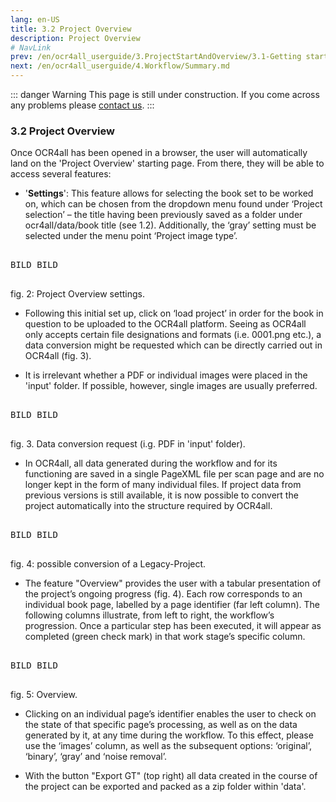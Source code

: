 ```yaml
---
lang: en-US
title: 3.2 Project Overview
description: Project Overview
# NavLink
prev: /en/ocr4all_userguide/3.ProjectStartAndOverview/3.1-Getting started.md
next: /en/ocr4all_userguide/4.Workflow/Summary.md
---
```

::: danger Warning
This page is still under construction.
If you come across any problems please [contact us](mailto:florian.langhanki@uni-wuerzburg.de).
:::
### 3.2	Project Overview
Once OCR4all has been opened in a browser, the user will automatically land on the 'Project Overview' starting page. From there, they will be able to access several features:

- '**Settings**': This feature allows for selecting the book set to be worked on, which can be chosen from the dropdown menu found under ‘Project selection’ – the title having been previously saved as a folder under ocr4all/data/book title (see 1.2). Additionally, the ‘gray’ setting must be selected under the menu point ‘Project image type’.

<pre>

BILD BILD

</pre>

fig. 2: Project Overview settings.

- Following this initial set up, click on ‘load project’ in order for the book in question to be uploaded to the OCR4all platform. Seeing as OCR4all only accepts certain file designations and formats (i.e. 0001.png etc.), a data conversion might be requested which can be directly carried out in OCR4all (fig. 3).
 
- It is irrelevant whether a PDF or individual images were placed in the 'input' folder. If possible, however, single images are usually preferred.

<pre>

BILD BILD

</pre>

fig. 3. Data conversion request (i.g. PDF in 'input' folder).

- In OCR4all, all data generated during the workflow and for its functioning are saved in a single PageXML file per scan page and are no longer kept in the form of many individual files. If project data from previous versions is still available, it is now possible to convert the project automatically into the structure required by OCR4all.

<pre>

BILD BILD

</pre>
fig. 4: possible conversion of a Legacy-Project.

- The feature "Overview" provides the user with a tabular presentation of the project’s ongoing progress (fig. 4). Each row corresponds to an individual book page, labelled by a page identifier (far left column). The following columns illustrate, from left to right, the workflow’s progression. Once a particular step has been executed, it will appear as completed (green check mark) in that work stage’s specific column.
 
<pre>

BILD BILD

</pre>
 
fig. 5: Overview.

- Clicking on an individual page’s identifier enables the user to check on the state of that specific page’s processing, as well as on the data generated by it, at any time during the workflow. To this effect, please use the ‘images’ column, as well as the subsequent options: ‘original’, ‘binary’, ‘gray’ and ‘noise removal’.

- With the button "Export GT" (top right) all data created in the course of the project can be exported and packed as a zip folder within 'data'.
